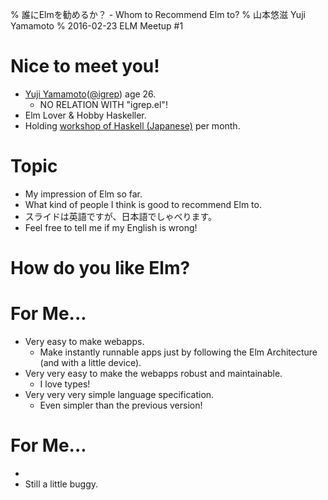 % 誰にElmを勧めるか？ - Whom to Recommend Elm to?
% 山本悠滋 Yuji Yamamoto
% 2016-02-23 ELM Meetup #1

# Nice to meet you!

- [Yuji Yamamoto](https://plus.google.com/u/0/+YujiYamamoto_igrep/about)([\@igrep](https://twitter.com/igrep)) age 26.
    - NO RELATION WITH "igrep.el"!
- Elm Lover & Hobby Haskeller.
- Holding [workshop of Haskell (Japanese)](http://connpass.com/series/754/) per month.

# Topic

- My impression of Elm so far.
- What kind of people I think is good to recommend Elm to.
- スライドは英語ですが、日本語でしゃべります。
- Feel free to tell me if my English is wrong!

# How do you like Elm?

# For Me...

- Very easy to make webapps.
    - Make instantly runnable apps just by following the Elm Architecture (and with a little device).
- Very very easy to make the webapps robust and maintainable.
    - I love types!
- Very very very simple language specification.
    - Even simpler than the previous version!

# For Me...

- 
- Still a little buggy.
